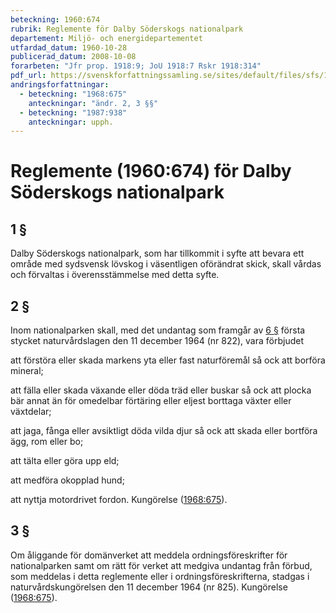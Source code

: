 ```yaml
---
beteckning: 1960:674
rubrik: Reglemente för Dalby Söderskogs nationalpark
departement: Miljö- och energidepartementet
utfardad_datum: 1960-10-28
publicerad_datum: 2008-10-08
forarbeten: "Jfr prop. 1918:9; JoU 1918:7 Rskr 1918:314"
pdf_url: https://svenskforfattningssamling.se/sites/default/files/sfs/1960-10/SFS1960-674.pdf
andringsforfattningar:
  - beteckning: "1968:675"
    anteckningar: "ändr. 2, 3 §§"
  - beteckning: "1987:938"
    anteckningar: upph.
---
```


# Reglemente (1960:674) för Dalby Söderskogs nationalpark

## 1 §

Dalby Söderskogs nationalpark, som har tillkommit i syfte att bevara ett område med sydsvensk lövskog i väsentligen oförändrat skick, skall vårdas och förvaltas i överensstämmelse med detta syfte.

## 2 §

Inom nationalparken skall, med det undantag som framgår av [6 §](#6) första stycket naturvårdslagen den 11 december 1964 (nr 822), vara förbjudet

att förstöra eller skada markens yta eller fast naturföremål så ock att borföra mineral;

att fälla eller skada växande eller döda träd eller buskar så ock att plocka bär annat än för omedelbar förtäring eller eljest borttaga växter eller växtdelar;

att jaga, fånga eller avsiktligt döda vilda djur så ock att skada eller bortföra ägg, rom eller bo;

att tälta eller göra upp eld;

att medföra okopplad hund;

att nyttja motordrivet fordon. Kungörelse ([1968:675](https://selex.se/eli/sfs/1968/675)).

## 3 §

Om åliggande för domänverket att meddela ordningsföreskrifter för nationalparken samt om rätt för verket att medgiva undantag från förbud, som meddelas i detta reglemente eller i ordningsföreskrifterna, stadgas i naturvårdskungörelsen den 11 december 1964 (nr 825). Kungörelse ([1968:675](https://selex.se/eli/sfs/1968/675)).